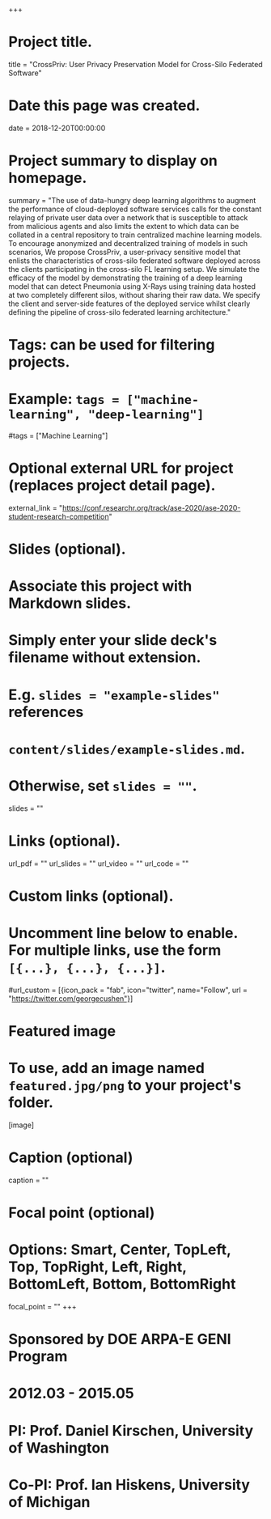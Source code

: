+++
# Project title.
title = "CrossPriv: User Privacy Preservation Model for Cross-Silo Federated Software"

# Date this page was created.
date = 2018-12-20T00:00:00

# Project summary to display on homepage.
summary = "The use of data-hungry deep learning algorithms to augment the performance of cloud-deployed software services calls for the constant relaying of private user data over a network that is susceptible to attack from malicious agents and also limits the extent to which data can be collated in a central repository to train centralized machine learning models. To encourage anonymized and decentralized training of models in such scenarios, We propose CrossPriv, a user-privacy sensitive model that enlists the characteristics of cross-silo federated software deployed across the clients participating in the cross-silo FL learning setup. We simulate the efficacy of the model by demonstrating the training of a deep learning model that can detect Pneumonia using X-Rays using training data hosted at two completely different silos, without sharing their raw data. We specify the client and server-side features of the deployed service whilst clearly defining the pipeline of cross-silo federated learning architecture."

# Tags: can be used for filtering projects.
# Example: `tags = ["machine-learning", "deep-learning"]`
#tags = ["Machine Learning"]

# Optional external URL for project (replaces project detail page).
external_link = "https://conf.researchr.org/track/ase-2020/ase-2020-student-research-competition"

# Slides (optional).
#   Associate this project with Markdown slides.
#   Simply enter your slide deck's filename without extension.
#   E.g. `slides = "example-slides"` references 
#   `content/slides/example-slides.md`.
#   Otherwise, set `slides = ""`.
slides = ""

# Links (optional).
url_pdf = ""
url_slides = ""
url_video = ""
url_code = ""

# Custom links (optional).
#   Uncomment line below to enable. For multiple links, use the form `[{...}, {...}, {...}]`.
#url_custom = [{icon_pack = "fab", icon="twitter", name="Follow", url = "https://twitter.com/georgecushen"}]

# Featured image
# To use, add an image named `featured.jpg/png` to your project's folder. 
[image]
  # Caption (optional)
  caption = ""

  # Focal point (optional)
  # Options: Smart, Center, TopLeft, Top, TopRight, Left, Right, BottomLeft, Bottom, BottomRight
  focal_point = ""
+++

# Sponsored by DOE ARPA-E GENI Program

# 2012.03 - 2015.05

# PI: Prof. Daniel Kirschen, University of Washington

# Co-PI: Prof. Ian Hiskens, University of Michigan
